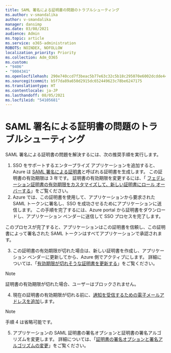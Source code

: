 ```yaml
---
title: SAML 署名による証明書の問題のトラブルシューティング
ms.author: v-smandalika
author: v-smandalika
manager: dansimp
ms.date: 03/08/2021
audience: Admin
ms.topic: article
ms.service: o365-administration
ROBOTS: NOINDEX, NOFOLLOW
localization_priority: Priority
ms.collection: Adm_O365
ms.custom:
- "9406"
- "9004341"
ms.openlocfilehash: 290e740ccd7f3beac5b77e63c32c5b18c295070e6002dcdde44ce4a93f4330f6
ms.sourcegitcommit: b5f7da89a650d2915dc652449623c78be6247175
ms.translationtype: HT
ms.contentlocale: ja-JP
ms.lasthandoff: 08/05/2021
ms.locfileid: "54105681"
---
```

# <a name="troubleshoot-saml-signing-certificate-issues"></a>SAML 署名による証明書の問題のトラブルシューティング

SAML 署名による証明書の問題を解決するには、次の推奨手順を実行します。

1. SSO をサポートするエンタープライズ アプリケーションを追加すると、Azure は [SAML 署名による証明書](https://docs.microsoft.com/azure/active-directory/manage-apps/manage-certificates-for-federated-single-sign-on#auto-generated-certificate-for-gallery-and-non-gallery-applications)と呼ばれる証明書を生成します。 この証明書の有効期限は 3 年です。 証明書の有効期限を変更するには、「 [フェデレーション証明書の有効期限をカスタマイズして、新しい証明書にロール オーバーする](https://docs.microsoft.com/azure/active-directory/manage-apps/manage-certificates-for-federated-single-sign-on#customize-the-expiration-date-for-your-federation-certificate-and-roll-it-over-to-a-new-certificate)」をご覧ください。
2. Azure では、この証明書を使用して、アプリケーションから要求された SAML トークンに署名し、SSO を成功させるためにアプリケーションに送信します。 この手順を完了するには、Azure portal から証明書をダウンロードし、アプリケーション ベンダーに送信して SSO プロセスを完了します。

このプロセスが完了すると、アプリケーションはこの証明書を信頼し、この証明書によって署名された SAML トークンはすべてアプリケーションで承認されます。

3. この証明書の有効期限が切れた場合は、新しい証明書を作成し、アプリケーション ベンダーに更新してから、Azure 側でアクティブにします。 詳細については、「[有効期限が切れそうな証明書を更新する](https://docs.microsoft.com/azure/active-directory/manage-apps/manage-certificates-for-federated-single-sign-on#renew-a-certificate-that-will-soon-expire)」をご覧ください。

> [!NOTE]
> 証明書の有効期限が切れた場合、ユーザーはブロックされません。

4. 現在の証明書の有効期限が切れる前に、[通知を受信するための電子メールアドレスを追加](https://docs.microsoft.com/azure/active-directory/manage-apps/manage-certificates-for-federated-single-sign-on#add-email-notification-addresses-for-certificate-expiration)します。

> [!NOTE]
> 手順 4 は省略可能です。

5. アプリケーションの SAML 証明書の署名オプションと証明書の署名アルゴリズムを変更します。 詳細については、「[証明書の署名オプションと署名アルゴリズムの変更](https://docs.microsoft.com/azure/active-directory/manage-apps/certificate-signing-options)」をご覧ください。

